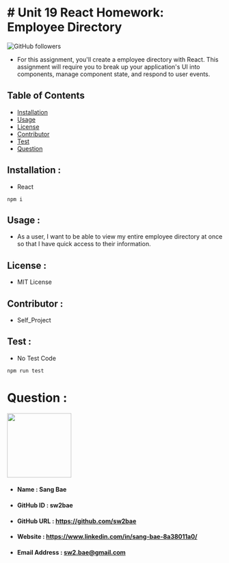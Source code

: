 # **# Unit 19 React Homework: Employee Directory**

![GitHub followers](https://img.shields.io/github/followers/sw2bae?style=for-the-badge)

- For this assignment, you'll create a employee directory with React. This assignment will require you to break up your application's UI into components, manage component state, and respond to user events.

## **Table of Contents**

- [Installation](#installation)
- [Usage](#usage)
- [License](#license)
- [Contributor](#contributor)
- [Test](#test)
- [Question](#question)

## **Installation** :

- React

```
npm i
```

## **Usage** :

- As a user, I want to be able to view my entire employee directory at once so that I have quick access to their information.

## **License** :

- MIT License

## **Contributor** :

- Self_Project

## **Test** :

- No Test Code

```
npm run test
```

# **Question** :

<img width="150" src="https://avatars0.githubusercontent.com/u/60491242?v=4">

- #### Name : Sang Bae
- #### GitHub ID : sw2bae
- #### GitHub URL : https://github.com/sw2bae
- #### Website : https://www.linkedin.com/in/sang-bae-8a38011a0/
- #### Email Address : sw2.bae@gmail.com
